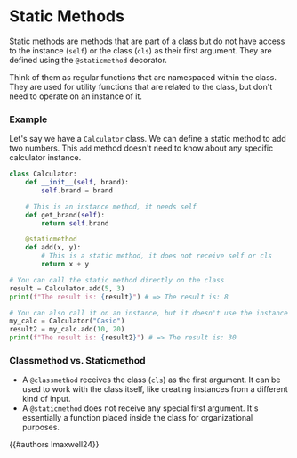 # Static Methods

Static methods are methods that are part of a class but do not have access to the instance (`self`) or the
class (`cls`) as their first argument. They are defined using the `@staticmethod` decorator.

Think of them as regular functions that are namespaced within the class. They are used for utility functions
that are related to the class, but don't need to operate on an instance of it.

### Example

Let's say we have a `Calculator` class. We can define a static method to add two numbers. This `add` method
     doesn't need to know about any specific calculator instance.
```python
class Calculator:
    def __init__(self, brand):
        self.brand = brand

    # This is an instance method, it needs self
    def get_brand(self):
        return self.brand

    @staticmethod
    def add(x, y):
        # This is a static method, it does not receive self or cls
        return x + y

# You can call the static method directly on the class
result = Calculator.add(5, 3)
print(f"The result is: {result}") # => The result is: 8

# You can also call it on an instance, but it doesn't use the instance at all
my_calc = Calculator("Casio")
result2 = my_calc.add(10, 20)
print(f"The result is: {result2}") # => The result is: 30
```


### Classmethod vs. Staticmethod

-   A `@classmethod` receives the class (`cls`) as the first argument. It can be used to work with the class
itself, like creating instances from a different kind of input.
-   A `@staticmethod` does not receive any special first argument. It's essentially a function placed inside 
the class for organizational purposes.

{{#authors lmaxwell24}}
